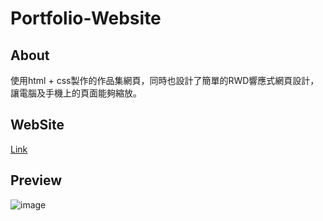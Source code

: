 # Portfolio-Website
## About
使用html + css製作的作品集網頁，同時也設計了簡單的RWD響應式網頁設計，讓電腦及手機上的頁面能夠縮放。  

## WebSite
[Link](https://suuportfolio.netlify.app)  

## Preview
![image](https://github.com/suu0319/Portfolio-Website/assets/59763965/c796dc18-5d8b-42a7-b5b5-389ef6083044)
